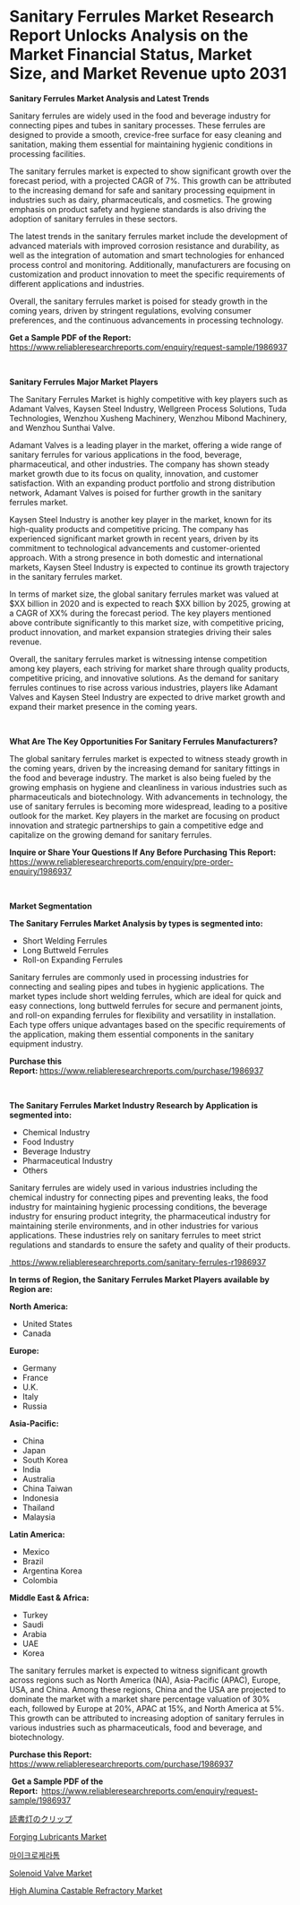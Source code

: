 <p><h1>Sanitary Ferrules Market Research Report Unlocks Analysis on the Market Financial Status, Market Size, and Market Revenue upto 2031</h1></p><p><strong>Sanitary Ferrules Market Analysis and Latest Trends</strong></p>
<p><p>Sanitary ferrules are widely used in the food and beverage industry for connecting pipes and tubes in sanitary processes. These ferrules are designed to provide a smooth, crevice-free surface for easy cleaning and sanitation, making them essential for maintaining hygienic conditions in processing facilities.</p><p>The sanitary ferrules market is expected to show significant growth over the forecast period, with a projected CAGR of 7%. This growth can be attributed to the increasing demand for safe and sanitary processing equipment in industries such as dairy, pharmaceuticals, and cosmetics. The growing emphasis on product safety and hygiene standards is also driving the adoption of sanitary ferrules in these sectors.</p><p>The latest trends in the sanitary ferrules market include the development of advanced materials with improved corrosion resistance and durability, as well as the integration of automation and smart technologies for enhanced process control and monitoring. Additionally, manufacturers are focusing on customization and product innovation to meet the specific requirements of different applications and industries.</p><p>Overall, the sanitary ferrules market is poised for steady growth in the coming years, driven by stringent regulations, evolving consumer preferences, and the continuous advancements in processing technology.</p></p>
<p><strong>Get a Sample PDF of the Report:&nbsp;</strong> <a href="https://www.reliableresearchreports.com/enquiry/request-sample/1986937">https://www.reliableresearchreports.com/enquiry/request-sample/1986937</a></p>
<p>&nbsp;</p>
<p><strong>Sanitary Ferrules Major Market Players</strong></p>
<p><p>The Sanitary Ferrules Market is highly competitive with key players such as Adamant Valves, Kaysen Steel Industry, Wellgreen Process Solutions, Tuda Technologies, Wenzhou Xusheng Machinery, Wenzhou Mibond Machinery, and Wenzhou Sunthai Valve. </p><p>Adamant Valves is a leading player in the market, offering a wide range of sanitary ferrules for various applications in the food, beverage, pharmaceutical, and other industries. The company has shown steady market growth due to its focus on quality, innovation, and customer satisfaction. With an expanding product portfolio and strong distribution network, Adamant Valves is poised for further growth in the sanitary ferrules market.</p><p>Kaysen Steel Industry is another key player in the market, known for its high-quality products and competitive pricing. The company has experienced significant market growth in recent years, driven by its commitment to technological advancements and customer-oriented approach. With a strong presence in both domestic and international markets, Kaysen Steel Industry is expected to continue its growth trajectory in the sanitary ferrules market.</p><p>In terms of market size, the global sanitary ferrules market was valued at $XX billion in 2020 and is expected to reach $XX billion by 2025, growing at a CAGR of XX% during the forecast period. The key players mentioned above contribute significantly to this market size, with competitive pricing, product innovation, and market expansion strategies driving their sales revenue.</p><p>Overall, the sanitary ferrules market is witnessing intense competition among key players, each striving for market share through quality products, competitive pricing, and innovative solutions. As the demand for sanitary ferrules continues to rise across various industries, players like Adamant Valves and Kaysen Steel Industry are expected to drive market growth and expand their market presence in the coming years.</p></p>
<p>&nbsp;</p>
<p><strong>What Are The Key Opportunities For Sanitary Ferrules Manufacturers?</strong></p>
<p><p>The global sanitary ferrules market is expected to witness steady growth in the coming years, driven by the increasing demand for sanitary fittings in the food and beverage industry. The market is also being fueled by the growing emphasis on hygiene and cleanliness in various industries such as pharmaceuticals and biotechnology. With advancements in technology, the use of sanitary ferrules is becoming more widespread, leading to a positive outlook for the market. Key players in the market are focusing on product innovation and strategic partnerships to gain a competitive edge and capitalize on the growing demand for sanitary ferrules.</p></p>
<p><strong>Inquire or Share Your Questions If Any Before Purchasing This Report:</strong> <a href="https://www.reliableresearchreports.com/enquiry/pre-order-enquiry/1986937">https://www.reliableresearchreports.com/enquiry/pre-order-enquiry/1986937</a></p>
<p>&nbsp;</p>
<p><strong>Market Segmentation</strong></p>
<p><strong>The Sanitary Ferrules Market Analysis by types is segmented into:</strong></p>
<p><ul><li>Short Welding Ferrules</li><li>Long Buttweld Ferrules</li><li>Roll-on Expanding Ferrules</li></ul></p>
<p><p>Sanitary ferrules are commonly used in processing industries for connecting and sealing pipes and tubes in hygienic applications. The market types include short welding ferrules, which are ideal for quick and easy connections, long buttweld ferrules for secure and permanent joints, and roll-on expanding ferrules for flexibility and versatility in installation. Each type offers unique advantages based on the specific requirements of the application, making them essential components in the sanitary equipment industry.</p></p>
<p><strong>Purchase this Report:&nbsp;</strong><a href="https://www.reliableresearchreports.com/purchase/1986937">https://www.reliableresearchreports.com/purchase/1986937</a></p>
<p>&nbsp;</p>
<p><strong>The Sanitary Ferrules Market Industry Research by Application is segmented into:</strong></p>
<p><ul><li>Chemical Industry</li><li>Food Industry</li><li>Beverage Industry</li><li>Pharmaceutical Industry</li><li>Others</li></ul></p>
<p><p>Sanitary ferrules are widely used in various industries including the chemical industry for connecting pipes and preventing leaks, the food industry for maintaining hygienic processing conditions, the beverage industry for ensuring product integrity, the pharmaceutical industry for maintaining sterile environments, and in other industries for various applications. These industries rely on sanitary ferrules to meet strict regulations and standards to ensure the safety and quality of their products.</p></p>
<p><a href="https://www.reliableresearchreports.com/sanitary-ferrules-r1986937">&nbsp;https://www.reliableresearchreports.com/sanitary-ferrules-r1986937</a></p>
<p><strong>In terms of Region, the Sanitary Ferrules Market Players available by Region are:</strong></p>
<p>
    <p> <strong> North America: </strong>
        <ul>
            <li>United States</li>
            <li>Canada</li>
        </ul>
        </p> 
    <p> <strong> Europe: </strong>
        <ul>
            <li>Germany</li>
            <li>France</li>
            <li>U.K.</li>
            <li>Italy</li>
            <li>Russia</li>
        </ul>
        </p> 
    <p> <strong> Asia-Pacific: </strong>
        <ul>
            <li>China</li>
            <li>Japan</li>
            <li>South Korea</li>
            <li>India</li>
            <li>Australia</li>
            <li>China Taiwan</li>
            <li>Indonesia</li>
            <li>Thailand</li>
            <li>Malaysia</li>
        </ul>
        </p> 
    <p> <strong> Latin America: </strong>
        <ul>
            <li>Mexico</li>
            <li>Brazil</li>
            <li>Argentina Korea</li>
            <li>Colombia</li>
        </ul>
        </p> 
    <p> <strong> Middle East & Africa: </strong>
        <ul>
            <li>Turkey</li>
            <li>Saudi</li>
            <li>Arabia</li>
            <li>UAE</li>
            <li>Korea</li>
        </ul>
    </p>
    </p>
<p><p>The sanitary ferrules market is expected to witness significant growth across regions such as North America (NA), Asia-Pacific (APAC), Europe, USA, and China. Among these regions, China and the USA are projected to dominate the market with a market share percentage valuation of 30% each, followed by Europe at 20%, APAC at 15%, and North America at 5%. This growth can be attributed to increasing adoption of sanitary ferrules in various industries such as pharmaceuticals, food and beverage, and biotechnology.</p></p>
<p><strong>Purchase this Report: </strong><a href="https://www.reliableresearchreports.com/purchase/1986937">https://www.reliableresearchreports.com/purchase/1986937</a></p>
<p>&nbsp;<strong>Get a Sample PDF of the Report:&nbsp;&nbsp;</strong><a href="https://www.reliableresearchreports.com/enquiry/request-sample/1986937">https://www.reliableresearchreports.com/enquiry/request-sample/1986937</a></p>
<p><strong></strong></p>
<p><p><a href="https://github.com/xtkhtofdt934839/Market-Research-Report-List-1/blob/main/356344133971.md">読書灯のクリップ</a></p><p><a href="https://issuu.com/reportprime-2/docs/forging-lubricants-market-size-2030.pptx">Forging Lubricants Market</a></p><p><a href="https://github.com/PercyHagernes9778/Market-Research-Report-List-1/blob/main/344520631180.md">마이크로케라톰</a></p><p><a href="https://github.com/josesg55/Market-Research-Report-List-2/blob/main/solenoid-valve-market.md">Solenoid Valve Market</a></p><p><a href="https://issuu.com/reportprime-2/docs/high-alumina-castable-refractory-market-size-2030.">High Alumina Castable Refractory Market</a></p></p>